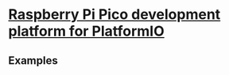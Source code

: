 # [Raspberry Pi Pico development platform for PlatformIO](https://github.com/Wiz-IO/wizio-pico)
## Examples
